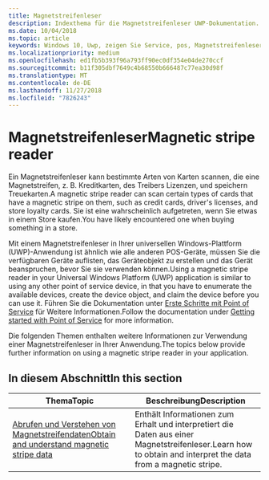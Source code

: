 ```yaml
---
title: Magnetstreifenleser
description: Indexthema für die Magnetstreifenleser UWP-Dokumentation.
ms.date: 10/04/2018
ms.topic: article
keywords: Windows 10, Uwp, zeigen Sie Service, pos, Magnetstreifenleser
ms.localizationpriority: medium
ms.openlocfilehash: ed1fb5b393f96a793ff90ec0df354e04de270ccf
ms.sourcegitcommit: b11f305dbf7649c4b68550b666487c77ea30d98f
ms.translationtype: MT
ms.contentlocale: de-DE
ms.lasthandoff: 11/27/2018
ms.locfileid: "7826243"
---
```

# <a name="magnetic-stripe-reader"></a><span data-ttu-id="8d1b6-104">Magnetstreifenleser</span><span class="sxs-lookup"><span data-stu-id="8d1b6-104">Magnetic stripe reader</span></span>

<span data-ttu-id="8d1b6-105">Ein Magnetstreifenleser kann bestimmte Arten von Karten scannen, die eine Magnetstreifen, z. B. Kreditkarten, des Treibers Lizenzen, und speichern Treuekarten.</span><span class="sxs-lookup"><span data-stu-id="8d1b6-105">A magnetic stripe reader can scan certain types of cards that have a magnetic stripe on them, such as credit cards, driver's licenses, and store loyalty cards.</span></span> <span data-ttu-id="8d1b6-106">Sie ist eine wahrscheinlich aufgetreten, wenn Sie etwas in einem Store kaufen.</span><span class="sxs-lookup"><span data-stu-id="8d1b6-106">You have likely encountered one when buying something in a store.</span></span>

<span data-ttu-id="8d1b6-107">Mit einem Magnetstreifenleser in Ihrer universellen Windows-Plattform (UWP)-Anwendung ist ähnlich wie alle anderen POS-Geräte, müssen Sie die verfügbaren Geräte auflisten, das Geräteobjekt zu erstellen und das Gerät beanspruchen, bevor Sie sie verwenden können.</span><span class="sxs-lookup"><span data-stu-id="8d1b6-107">Using a magnetic stripe reader in your Universal Windows Platform (UWP) application is similar to using any other point of service device, in that you have to enumerate the available devices, create the device object, and claim the device before you can use it.</span></span> <span data-ttu-id="8d1b6-108">Führen Sie die Dokumentation unter [Erste Schritte mit Point of Service](pos-basics.md) für Weitere Informationen.</span><span class="sxs-lookup"><span data-stu-id="8d1b6-108">Follow the documentation under [Getting started with Point of Service](pos-basics.md) for more information.</span></span>

<span data-ttu-id="8d1b6-109">Die folgenden Themen enthalten weitere Informationen zur Verwendung einer Magnetstreifenleser in Ihrer Anwendung.</span><span class="sxs-lookup"><span data-stu-id="8d1b6-109">The topics below provide further information on using a magnetic stripe reader in your application.</span></span>

## <a name="in-this-section"></a><span data-ttu-id="8d1b6-110">In diesem Abschnitt</span><span class="sxs-lookup"><span data-stu-id="8d1b6-110">In this section</span></span>

| <span data-ttu-id="8d1b6-111">Thema</span><span class="sxs-lookup"><span data-stu-id="8d1b6-111">Topic</span></span> | <span data-ttu-id="8d1b6-112">Beschreibung</span><span class="sxs-lookup"><span data-stu-id="8d1b6-112">Description</span></span> |
|-------|-------------|
| [<span data-ttu-id="8d1b6-113">Abrufen und Verstehen von Magnetstreifendaten</span><span class="sxs-lookup"><span data-stu-id="8d1b6-113">Obtain and understand magnetic stripe data</span></span>](../devices-sensors/pos-magnetic-stripe-reader-data.md) | <span data-ttu-id="8d1b6-114">Enthält Informationen zum Erhalt und interpretiert die Daten aus einer Magnetstreifenleser.</span><span class="sxs-lookup"><span data-stu-id="8d1b6-114">Learn how to obtain and interpret the data from a magnetic stripe.</span></span> |